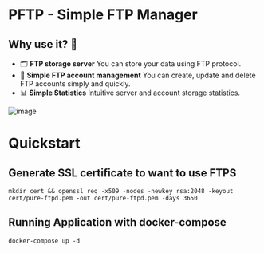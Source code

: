 # PFTP - Simple FTP Manager

## Why use it? 🤔
  * 🗂️  **FTP storage server** You can store your data using FTP protocol.
  * 👥  **Simple FTP account management** You can create, update and delete FTP accounts simply and quickly.
  * 📊  **Simple Statistics** Intuitive server and account storage statistics.
  
  ![image](https://user-images.githubusercontent.com/71342479/205938132-1bd3eca0-c1bd-48f7-84ed-ad48719d6c6c.png)

  
# Quickstart


## Generate SSL certificate to want to use FTPS

```console
mkdir cert && openssl req -x509 -nodes -newkey rsa:2048 -keyout cert/pure-ftpd.pem -out cert/pure-ftpd.pem -days 3650 
```

## Running Application with docker-compose

```console
docker-compose up -d
```

